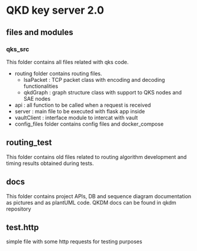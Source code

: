 # QKD key server 2.0

## files and modules 
### qks_src 
This folder contains all files related with qks code. 
- routing folder contains routing files. 
    - lsaPacket : TCP packet class with encoding and decoding functionalities 
    - qkdGraph : graph structure class with support to QKS nodes and SAE nodes
- api : all function to be called when a request is received 
- server : main file to be executed with flask app inside
- vaultClient : interface module to intercat with vault 
- config_files folder contains config files and docker_compose 

## routing_test 
This folder contains old files related to routing algorithm development and timing results obtained during tests. 

## docs
This folder contains project APIs, DB and sequence diagram documentation as pictures and as plantUML code. 
QKDM docs can be found in qkdm repository 

## test.http 
simple file with some http requests for testing purposes 
